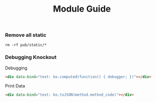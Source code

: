 <h1 align="center">Module Guide</h1>
<br />



### Remove all static

```shell
rm -rf pub/static/*
```

### Debugging Knockout

Debugging
```html
<div data-bind="text: ko.computed(function() { debugger; })"></div>
```

Print Data
```html
<div data-bind="text: ko.toJSON(method.method_code)"></div>
```

